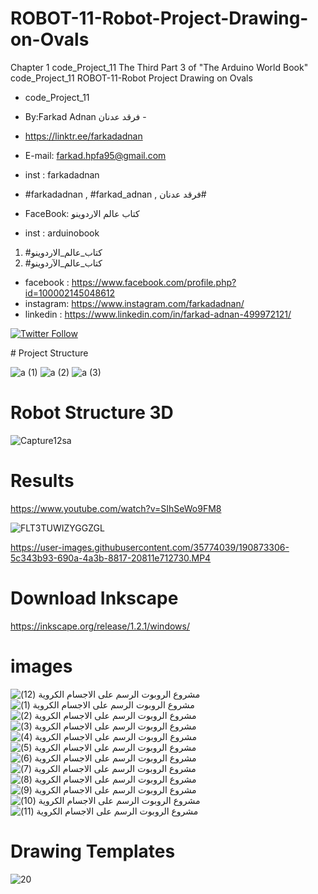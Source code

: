 # ROBOT-11-Robot-Project-Drawing-on-Ovals
Chapter 1 code_Project_11 The Third Part 3 of "The Arduino World Book" code_Project_11 ROBOT-11-Robot Project Drawing on Ovals
- code_Project_11

-  By:Farkad Adnan فرقد عدنان -
- https://linktr.ee/farkadadnan

 - E-mail: farkad.hpfa95@gmail.com 
- inst : farkadadnan 
- #farkadadnan , #farkad_adnan , فرقد عدنان# 
- FaceBook: كتاب عالم الاردوينو 
- inst : arduinobook
1. #كتاب_عالم_الاردوينو
2. #كتاب_عالم_الآردوينو 

* facebook : https://www.facebook.com/profile.php?id=100002145048612
* instagram:  https://www.instagram.com/farkadadnan/
* linkedin : https://www.linkedin.com/in/farkad-adnan-499972121/

 <p>
 <a href='https://mobile.twitter.com/farkadadnan'>
        <img alt="Twitter Follow" src="https://img.shields.io/twitter/follow/farkadadnan?label=%40farkadadnan&style=social" alt='Twitter' align="center"/>
    </a>
</p>
# Project Structure

 ![a (1)](https://user-images.githubusercontent.com/35774039/190873681-9a1824e3-5485-44e8-ab39-2bcfed40cd27.PNG)
![a (2)](https://user-images.githubusercontent.com/35774039/190873684-f4e6e85e-903a-497f-9ae8-659c3791fe22.PNG)
![a (3)](https://user-images.githubusercontent.com/35774039/190873686-fd1d9537-c812-4c2f-9db3-562b4c07a460.PNG)



# Robot Structure 3D

![Capture12sa](https://user-images.githubusercontent.com/35774039/190873397-6f176c43-7095-4fbb-b5b2-8c1d17b48775.PNG)


# Results
https://www.youtube.com/watch?v=SIhSeWo9FM8

![FLT3TUWIZYGGZGL](https://user-images.githubusercontent.com/35774039/190873478-826f65b1-7ca8-4257-9c45-221b030e9459.jpg)

https://user-images.githubusercontent.com/35774039/190873306-5c343b93-690a-4a3b-8817-20811e712730.MP4



# Download Inkscape 
https://inkscape.org/release/1.2.1/windows/


# images
![مشروع  الروبوت الرسم على الاجسام الكروية (12)](https://user-images.githubusercontent.com/35774039/190873421-24d73359-4a6c-4b98-96dd-df10b4c4fa66.png)
![مشروع  الروبوت الرسم على الاجسام الكروية (1)](https://user-images.githubusercontent.com/35774039/190873423-0a81e940-7e8e-4693-9af8-4a061d63852c.png)
![مشروع  الروبوت الرسم على الاجسام الكروية (2)](https://user-images.githubusercontent.com/35774039/190873424-0b677c82-b200-4828-9e24-2612c92529b8.png)
![مشروع  الروبوت الرسم على الاجسام الكروية (3)](https://user-images.githubusercontent.com/35774039/190873426-18b2290b-1e05-4ba8-95bf-801855ef20e1.png)
![مشروع  الروبوت الرسم على الاجسام الكروية (4)](https://user-images.githubusercontent.com/35774039/190873427-548282db-c74e-4caf-ba0e-1b97843a6dc2.png)
![مشروع  الروبوت الرسم على الاجسام الكروية (5)](https://user-images.githubusercontent.com/35774039/190873428-35fb7c6f-0154-4a29-86c6-c7b992f225d2.png)
![مشروع  الروبوت الرسم على الاجسام الكروية (6)](https://user-images.githubusercontent.com/35774039/190873430-b20f0027-44e4-4018-a01c-1ffe39ce6b21.png)
![مشروع  الروبوت الرسم على الاجسام الكروية (7)](https://user-images.githubusercontent.com/35774039/190873431-412b1624-1d0e-4463-bfde-c8b1cd80b49a.png)
![مشروع  الروبوت الرسم على الاجسام الكروية (8)](https://user-images.githubusercontent.com/35774039/190873433-6907d05d-1ab2-4635-9c8b-476f5893e03f.png)
![مشروع  الروبوت الرسم على الاجسام الكروية (9)](https://user-images.githubusercontent.com/35774039/190873434-199656bb-7824-4f7c-916d-c815087b3502.png)
![مشروع  الروبوت الرسم على الاجسام الكروية (10)](https://user-images.githubusercontent.com/35774039/190873435-3c69866e-cae7-4a24-bdbc-2b192057d1bd.png)
![مشروع  الروبوت الرسم على الاجسام الكروية (11)](https://user-images.githubusercontent.com/35774039/190873436-0916e7f2-3282-4a1c-8bb9-faf4b6143997.png)

# Drawing Templates
![20](https://user-images.githubusercontent.com/35774039/190873458-2d048928-3196-497e-af1b-b70d8e15b2ee.PNG)

